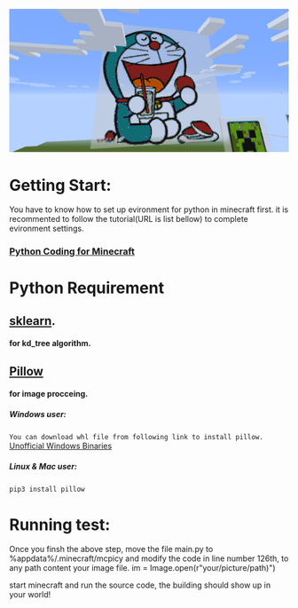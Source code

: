 ![alt text](https://github.com/N0nent1ty/AutoBuildInMineCraft/blob/master/screen_shot/1.png)

# Getting Start:
You have to know how to set up evironment for python in minecraft first.
it is recommented to follow the tutorial(URL is list bellow) to complete evironment settings.
### [Python Coding for Minecraft](http://www.instructables.com/id/Python-coding-for-Minecraft/)


# Python Requirement
## [sklearn](http://scikit-learn.org/stable/). 
#### for kd_tree algorithm.

## [Pillow](https://pillow.readthedocs.io/en/4.3.x/) 
#### for image procceing.

##### Windows user:
``
You can download whl file from following link to install pillow.
``
[Unofficial Windows Binaries ](https://www.lfd.uci.edu/~gohlke/pythonlibs/)
##### Linux & Mac user:
``
pip3 install pillow 
``
 


# Running test:
Once you finsh the above step, move the file main.py to %appdata%/.minecraft/mcpicy 
and modify the code in line number 126th, to any path content your image file.
im = Image.open(r"your/picture/path)")

start minecraft and run the source code, the building should show up in your world!

